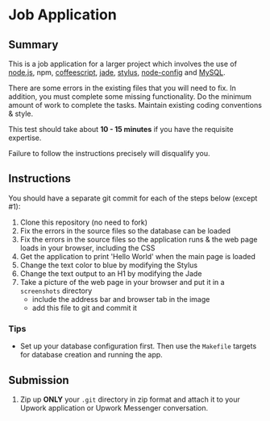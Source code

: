 Job Application
===============

Summary
-------

This is a job application for a larger project which involves the use of [node.js](http://nodejs.org), npm, [coffeescript](http://coffeescript.org/), [jade](http://jade-lang.com/), [stylus](http://learnboost.github.com/stylus/), [node-config](https://github.com/lorenwest/node-config) and [MySQL](https://github.com/felixge/node-mysql).

There are some errors in the existing files that you will need to fix.  In addition, you must complete some missing functionality.  Do the minimum amount of work to complete the tasks.  Maintain existing coding conventions & style.

This test should take about **10 - 15 minutes** if you have the requisite expertise.

Failure to follow the instructions precisely will disqualify you.

Instructions
------------

You should have a separate git commit for each of the steps below (except #1):

1. Clone this repository (no need to fork)
2. Fix the errors in the source files so the database can be loaded
3. Fix the errors in the source files so the application runs & the web page loads in your browser, including the CSS
4. Get the application to print 'Hello World' when the main page is loaded
5. Change the text color to blue by modifying the Stylus
6. Change the text output to an H1 by modifying the Jade
7. Take a picture of the web page in your browser and put it in a `screenshots` directory
    * include the address bar and browser tab in the image
    * add this file to git and commit it

### Tips

* Set up your database configuration first.  Then use the `Makefile` targets for database creation and running the app.

Submission
----------

1. Zip up **ONLY** your `.git` directory in zip format and attach it to your Upwork application or Upwork Messenger conversation.
